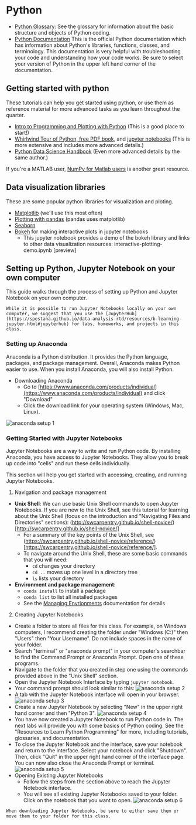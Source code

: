 # Python

 * [Python Glossary](https://www.codecademy.com/articles/glossary-python): See the glossary for information about the basic structure and objects of Python coding. 
 * [Python Documentation](https://docs.python.org/3/) This is the official Python documentation which has information about Python's libraries, functions, classes,  and terminology. This documentation is very helpful with troubleshooting your code and understanding how your code works. Be sure to select your version of Python in the upper left hand corner of the documentation. 

## Getting started with python

These tutorials can help you get started using python, or use them as reference material for more advanced tasks as you learn throughout the quarter.

 * [Intro to Programming and Plotting with Python](http://swcarpentry.github.io/python-novice-gapminder/) (This is a good place to start!)
 * [Whirlwind Tour of Python, free PDF book](https://www.oreilly.com/programming/free/files/a-whirlwind-tour-of-python.pdf), and [jupyter notebooks](https://github.com/jakevdp/WhirlwindTourOfPython) (This is more extensive and includes more advanced details.)
 * [Python Data Science Handbook](https://jakevdp.github.io/PythonDataScienceHandbook/) (Even more advanced details by the same author.)

If you're a MATLAB user, [NumPy for Matlab users](https://docs.scipy.org/doc/numpy-1.14.0/user/numpy-for-matlab-users.html) is another great resource.


## Data visualization libraries

These are some popular python libraries for visualization and ploting.

 * [Matplotlib](https://matplotlib.org/) (we'll use this most often)
 * [Plotting with pandas](https://pandas.pydata.org/pandas-docs/stable/user_guide/visualization.html) (pandas uses matplotlib)
 * [Seaborn](https://seaborn.pydata.org/)
 * [Bokeh](https://bokeh.pydata.org/en/latest/index.html) for making interactive plots in jupyter notebooks
   *  This jupyter notebook provides a demo of the bokeh library and links to other data visualization resources: interactive-plotting-demo.ipynb [preview]
   
   
## Setting up Python, Jupyter Notebook on your own computer

This guide walks through the process of setting up Python and Jupyter Notebook on your own computer. 

```note
While it is possible to run Jupyter Notebooks locally on your own computer, we suggest that you use the [JupyterHub](https://spestana.github.io/data-analysis-rtd/resources/b-learning-jupyter.html#jupyterhub) for labs, homeworks, and projects in this class.
```

### Setting up Anaconda

Anaconda is a Python distribution. It provides the Python language, packages, and package management. Overall, Anaconda makes Python easier to use. When you install Anaconda, you will also install Python.

* Downloading Anaconda
  * Go to [https://www.anaconda.com/products/individual](https://www.anaconda.com/products/individual) and click "Download"
  * Click the download link for your operating system (Windows, Mac, Linux). 
  
![anaconda setup 1](images/python-help/anaconda1.JPG)

### Getting Started with Jupyter Notebooks

Jupyter Notebooks are a way to write and run Python code. By installing Anaconda, you have access to Jupyter Notebooks. They allow you to break up code into "cells" and run these cells individually.

This section will help you get started with accessing, creating, and running Jupyter Notebooks.

1. Navigation and package management
  * **Unix Shell**: We can use basic Unix Shell commands to open Jupyter Notebooks. If you are new to the Unix Shell, see this tutorial for learning about the Unix Shell (focus on the introduction and "Navigating Files and Directories" sections): (http://swcarpentry.github.io/shell-novice/)[http://swcarpentry.github.io/shell-novice/]
    * For a summary of the key points of the Unix Shell, see (https://swcarpentry.github.io/shell-novice/reference/)[https://swcarpentry.github.io/shell-novice/reference/].
    * To navigate around the Unix Shell, these are some basic commands that you will need:
      * `cd` changes your directory
      * `cd ..` moves up one level in a directory tree
      * `ls` lists your directory
  * **Environment and package management**: 
    * `conda install` to install a package
    * `conda list` to list all installed packages
    * See the [Managing Envrionments](https://docs.conda.io/projects/conda/en/latest/user-guide/tasks/manage-environments.html) documentation for details

2. Creating Jupyter Notebooks
  * Create a folder to store all files for this class. For example, on Windows computers, I recommend creating the folder under "Windows (C:)" then "Users" then "Your Username". Do not include spaces in the name of your folder.
  * Search "terminal" or "anaconda prompt" in your computer's searchbar to find the Command Prompt or Anaconda Prompt. Open one of these programs.
  * Navigate to the folder that you created in step one using the commands provided above in the "Unix Shell" section.
  * Open the Jupyter Notebook Interface by typing `jupyter notebook`.
  * Your command prompt should look similar to this: 
![anaconda setup 2](images/python-help/anaconda2.JPG)
  * A tab with the Jupyter Notebook interface will open in your browser.
![anaconda setup 3](images/python-help/anaconda3.JPG)
  * Create a new Jupyter Notebook by selecting "New" in the upper right hand corner and then "Python 3".
![anaconda setup 4](images/python-help/anaconda4.JPG)
  * You have now created a Jupyter Notebook to run Python code in. The next labs will provide you with some basics of Python coding. See the "Resources to Learn Python Programming" for more, including tutorials, glossaries, and documentation.
  * To close the Jupyter Notebook and the interface, save your notebook and return to the interface. Select your notebook and click "Shutdown". Then, click "Quit" in the upper right hand corner of the interface page. You can now also close the Anaconda Prompt or terminal.
![anaconda setup 5](images/python-help/anaconda5.JPG)
  * Opening Existing Jupyter Notebooks
    * Follow the steps from the section above to reach the Jupyter Notebook interface.
    * You will see all existing Jupyter Notebooks saved to your folder. Click on the notebook that you want to open.
![anaconda setup 6](images/python-help/anaconda6.JPG)

```note
When downloading Jupyter Notebooks, be sure to either save them or move them to your folder for this class.
```
